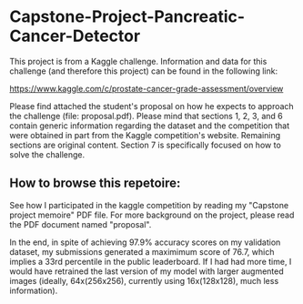 # Capstone-Project-Pancreatic-Cancer-Detector

This project is from a Kaggle challenge. Information and data for this challenge (and therefore this project) can be found in the following link:

https://www.kaggle.com/c/prostate-cancer-grade-assessment/overview

Please find attached the student's proposal on how he expects to approach the challenge (file: proposal.pdf). Please mind that sections 1, 2, 3, and 6 contain generic information regarding the dataset and the competition that were obtained in part from the Kaggle competition's website. Remaining sections are original content. Section 7 is specifically focused on how to solve the challenge.

## How to browse this repetoire:

See how I participated in the kaggle competition by reading my "Capstone project memoire" PDF file. For more background on the project, please read the PDF document named "proposal".

In the end, in spite of achieving 97.9% accuracy scores on my validation dataset, my submissions generated a maximimum score of 76.7, which implies a 33rd percentile in the public leaderboard. If I had had more time, I would have retrained the last version of my model with larger augmented images (ideally, 64x(256x256), currently using 16x(128x128), much less information).
